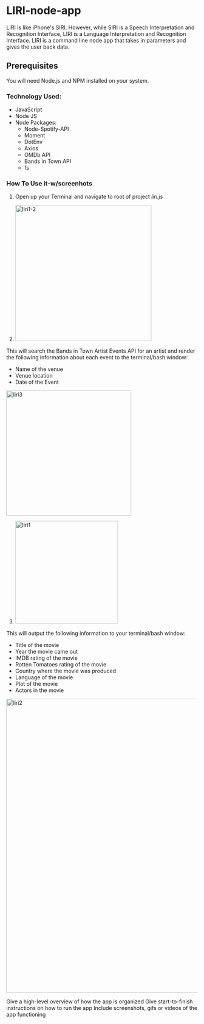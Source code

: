 # LIRI-node-app 
LIRI is like iPhone's SIRI. However, while SIRI is a Speech Interpretation and Recognition Interface, LIRI is a Language Interpretation and Recognition Interface. LIRI is a command line node app that takes in parameters and gives the user  back data.

## Prerequisites
You will need Node.js and NPM installed on your system.

### Technology Used: 
* JavaScript
* Node JS
* Node Packages:
   * Node-Spotify-API
   * Moment
   * DotEnv
   * Axios 
   * OMDb API
   * Bands in Town API
   * fs


### How To Use it-w/screenhots
1. Open up your Terminal and navigate to root of project *liri.js*


2. <img width="358" alt="liri1-2" src="https://user-images.githubusercontent.com/51039590/63643247-8f639c80-c689-11e9-90ca-4ef3d6539160.png">

This will search the Bands in Town Artist Events API for an artist and render the following information about each event to the terminal/bash window:
  * Name of the venue
  * Venue location
  * Date of the Event
  
  <img width="329" alt="liri3" src="https://user-images.githubusercontent.com/51039590/63643266-1749a680-c68a-11e9-8a89-9e6eb5064da3.png">

3. <img width="270" alt="liri1" src="https://user-images.githubusercontent.com/51039590/63643329-74922780-c68b-11e9-8987-4963deca504b.png">

This will output the following information to your terminal/bash window:
 * Title of the movie
 * Year the movie came out
 * IMDB rating of the movie
 * Rotten Tomatoes rating of the movie
 * Country where the movie was produced
 * Language of the movie
 * Plot of the movie
 * Actors in the movie

<img width="774" alt="liri2" src="https://user-images.githubusercontent.com/51039590/63643332-81168000-c68b-11e9-9e3f-18545236cf29.png">

 Give a high-level overview of how the app is organized
 Give start-to-finish instructions on how to run the app
Include screenshots, gifs or videos of the app functioning
